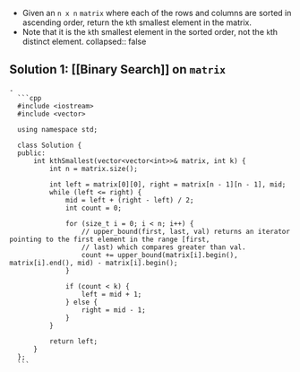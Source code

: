 - Given an `n x n` `matrix` where each of the rows and columns are sorted in ascending order, return the `k`th smallest element in the matrix.
- Note that it is the `k`th smallest element in the sorted order, not the `k`th distinct element.
  collapsed:: false
## Solution 1: [[Binary Search]] on `matrix`
	-
	  ```cpp
	  #include <iostream>
	  #include <vector>
	  
	  using namespace std;
	  
	  class Solution {
	  public:
	      int kthSmallest(vector<vector<int>>& matrix, int k) {
	          int n = matrix.size();
	  
	          int left = matrix[0][0], right = matrix[n - 1][n - 1], mid;
	          while (left <= right) {
	              mid = left + (right - left) / 2;
	              int count = 0;
	  
	              for (size_t i = 0; i < n; i++) {
	                  // upper_bound(first, last, val) returns an iterator pointing to the first element in the range [first,
	                  // last) which compares greater than val.
	                  count += upper_bound(matrix[i].begin(), matrix[i].end(), mid) - matrix[i].begin();
	              }
	  
	              if (count < k) {
	                  left = mid + 1;
	              } else {
	                  right = mid - 1;
	              }
	          }
	  
	          return left;
	      }
	  };
	  ```